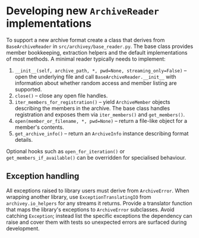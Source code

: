 # Developing new `ArchiveReader` implementations

To support a new archive format create a class that derives from
`BaseArchiveReader` in `src/archivey/base_reader.py`.  The base class provides
member bookkeeping, extraction helpers and the default implementations of most
methods.  A minimal reader typically needs to implement:

1. `__init__(self, archive_path, *, pwd=None, streaming_only=False)` – open the
   underlying file and call `BaseArchiveReader.__init__` with information about
   whether random access and member listing are supported.
2. `close()` – close any open file handles.
3. `iter_members_for_registration()` – yield `ArchiveMember` objects describing
   the members in the archive.  The base class handles registration and exposes
   them via `iter_members()` and `get_members()`.
4. `open(member_or_filename, *, pwd=None)` – return a file-like object for a
   member's contents.
5. `get_archive_info()` – return an `ArchiveInfo` instance describing format
   details.

Optional hooks such as `open_for_iteration()` or `get_members_if_available()` can
be overridden for specialised behaviour.

## Exception handling

All exceptions raised to library users must derive from `ArchiveError`.  When
wrapping another library, use `ExceptionTranslatingIO` from
`archivey.io_helpers` for any streams it returns.  Provide a translator function
that maps the library's exceptions to `ArchiveError` subclasses.  Avoid catching
`Exception`; instead list the specific exceptions the dependency can raise and
cover them with tests so unexpected errors are surfaced during development.

